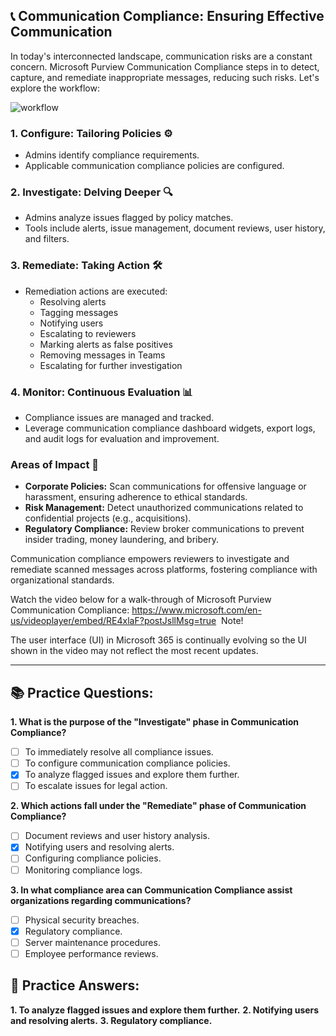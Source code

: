 ## **📞 Communication Compliance: Ensuring Effective Communication**

In today's interconnected landscape, communication risks are a constant concern. Microsoft Purview Communication Compliance steps in to detect, capture, and remediate inappropriate messages, reducing such risks. Let's explore the workflow:

![workflow](https://learn.microsoft.com/en-us/training/wwl-sci/describe-insider-risk-capabilities-microsoft-365/media/3-communication-compliance-workflow-expanded.png#lightbox)
### **1. Configure: Tailoring Policies** ⚙️

- Admins identify compliance requirements.
- Applicable communication compliance policies are configured.

### **2. Investigate: Delving Deeper** 🔍

- Admins analyze issues flagged by policy matches.
- Tools include alerts, issue management, document reviews, user history, and filters.

### **3. Remediate: Taking Action** 🛠️

- Remediation actions are executed:
  - Resolving alerts
  - Tagging messages
  - Notifying users
  - Escalating to reviewers
  - Marking alerts as false positives
  - Removing messages in Teams
  - Escalating for further investigation

### **4. Monitor: Continuous Evaluation** 📊

- Compliance issues are managed and tracked.
- Leverage communication compliance dashboard widgets, export logs, and audit logs for evaluation and improvement.

### **Areas of Impact** 🎯

- **Corporate Policies:** Scan communications for offensive language or harassment, ensuring adherence to ethical standards.
- **Risk Management:** Detect unauthorized communications related to confidential projects (e.g., acquisitions).
- **Regulatory Compliance:** Review broker communications to prevent insider trading, money laundering, and bribery.

Communication compliance empowers reviewers to investigate and remediate scanned messages across platforms, fostering compliance with organizational standards.

Watch the video below for a walk-through of Microsoft Purview Communication Compliance:
https://www.microsoft.com/en-us/videoplayer/embed/RE4xlaF?postJsllMsg=true
 Note!

The user interface (UI) in Microsoft 365 is continually evolving so the UI shown in the video may not reflect the most recent updates.

---

## **📚 Practice Questions:**

**1. What is the purpose of the "Investigate" phase in Communication Compliance?**
   - [ ] To immediately resolve all compliance issues.
   - [ ] To configure communication compliance policies.
   - [x] To analyze flagged issues and explore them further.
   - [ ] To escalate issues for legal action.

**2. Which actions fall under the "Remediate" phase of Communication Compliance?**
   - [ ] Document reviews and user history analysis.
   - [x] Notifying users and resolving alerts.
   - [ ] Configuring compliance policies.
   - [ ] Monitoring compliance logs.

**3. In what compliance area can Communication Compliance assist organizations regarding communications?**
   - [ ] Physical security breaches.
   - [x] Regulatory compliance.
   - [ ] Server maintenance procedures.
   - [ ] Employee performance reviews.

## **🔑 Practice Answers:**

**1. To analyze flagged issues and explore them further.**
**2. Notifying users and resolving alerts.**
**3. Regulatory compliance.**